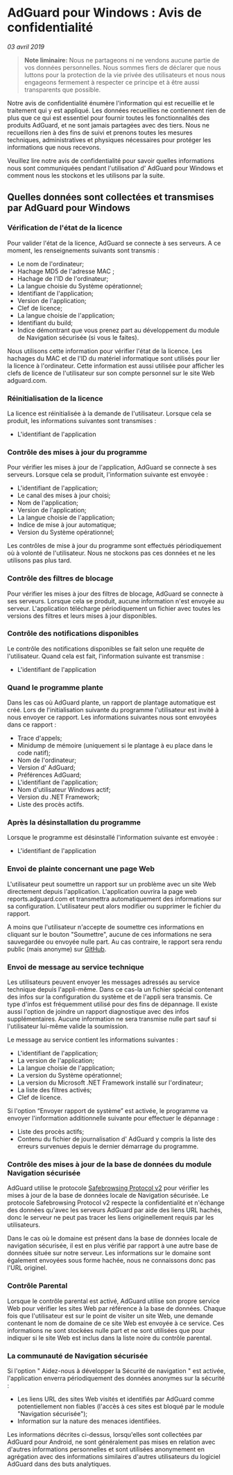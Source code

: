 # AdGuard pour Windows : Avis de confidentialité
*03 avril 2019*

> **Note liminaire:** Nous ne partageons ni ne vendons aucune partie de vos données personnelles. Nous sommes fiers de déclarer que nous luttons pour la protection de la vie privée des utilisateurs et nous nous engageons fermement à respecter ce principe et à être aussi transparents que possible.

Notre avis de confidentialité énumère l'information qui est recueillie et le traitement qui y est appliqué. Les données recueillies ne contiennent rien de plus que ce qui est essentiel pour fournir toutes les fonctionnalités des produits AdGuard, et ne sont jamais partagées avec des tiers. Nous ne recueillons rien à des fins de suivi et prenons toutes les mesures techniques, administratives et physiques nécessaires pour protéger les informations que nous recevons.

Veuillez lire notre avis de confidentialité pour savoir quelles informations nous sont communiquées pendant l'utilisation d' AdGuard pour Windows et comment nous les stockons et les utilisons par la suite.


## Quelles données sont collectées et transmises par AdGuard pour Windows

### Vérification de l'état de la licence

Pour valider l'état de la licence, AdGuard se connecte à ses serveurs. A ce moment, les renseignements suivants sont transmis :

* Le nom de l'ordinateur;
* Hachage MD5 de l'adresse MAC ;
* Hachage de l'ID de l'ordinateur;
* La langue choisie du Système opérationnel;
* Identifiant de l'application;
* Version de l'application;
* Clef de licence;
* La langue choisie de l'application;
* Identifiant du build;
* Indice démontrant que vous prenez part au développement du module de Navigation sécurisée (si vous le faites).

Nous utilisons cette information pour vérifier l'état de la licence. Les hachages du MAC et de l'ID du matériel informatique sont utilisés pour lier la licence à l'ordinateur. Cette information est aussi utilisée pour afficher les clefs de licence de l'utilisateur sur son compte personnel sur le site Web adguard.com.

### Réinitialisation de la licence


La licence est réinitialisée à la demande de l'utilisateur. Lorsque cela se produit, les informations suivantes sont transmises :

* L'identifiant de l'application


### Contrôle des mises à jour du programme

Pour vérifier les mises à jour de l'application, AdGuard se connecte à ses serveurs. Lorsque cela se produit, l'information suivante est envoyée :

* L'identifiant de l'application;
* Le canal des mises à jour choisi;
* Nom de l'application;
* Version de l'application;
* La langue choisie de l'application;
* Indice de mise à jour automatique;
* Version du Système opérationnel;

Les contrôles de mise à jour du programme sont effectués périodiquement où à volonté de l'utilisateur. Nous ne stockons pas ces données et ne les utilisons pas plus tard. 


### Contrôle des filtres de blocage

Pour vérifier les mises à jour des filtres de blocage, AdGuard se connecte à ses serveurs. Lorsque cela se produit, aucune information n'est envoyée au serveur. L'application télécharge périodiquement un fichier avec toutes les versions des filtres et leurs mises à jour disponibles.

### Contrôle des notifications disponibles

Le contrôle des notifications disponibles se fait selon une requête de l'utilisateur. Quand cela est fait, l'information suivante est transmise :

* L'identifiant de l'application

### Quand le programme plante

Dans les cas où AdGuard plante, un rapport de plantage automatique est créé.  Lors de l'initialisation suivante du programme l'utilisateur est invité à nous envoyer ce rapport. Les informations suivantes nous sont envoyées dans ce rapport :

* Trace d'appels;
* Minidump de mémoire (uniquement si le plantage à eu place dans le code natif);
* Nom de l'ordinateur;
* Version d' AdGuard;
* Préférences AdGuard;
* L'identifiant de l'application;
* Nom d'utilisateur Windows actif;
* Version du .NET Framework;
* Liste des procès actifs.

### Après la désinstallation du programme

Lorsque le programme est désinstallé l'information suivante est envoyée :

* L'identifiant de l'application

### Envoi de plainte concernant une page Web


L'utilisateur peut soumettre un rapport sur un problème avec un site Web directement depuis l'application. L'application ouvrira la page web reports.adguard.com et transmettra automatiquement des informations sur sa configuration. L'utilisateur peut alors modifier ou supprimer le fichier du rapport.

A moins que l'utilisateur n'accepte de soumettre ces informations en cliquant sur le bouton "Soumettre", aucune de ces informations ne sera sauvegardée ou envoyée nulle part. Au cas contraire, le rapport sera rendu public (mais anonyme) sur [GitHub](https://github.com/adguardteam/adguardfilters/issues).


### Envoi de message au service technique

Les utilisateurs peuvent envoyer les messages adressés au service technique depuis l'appli-même. Dans ce cas-la un fichier spécial contenant des infos sur la configuration du système et de l'appli sera transmis. Ce type d'infos est fréquemment utilisé pour des fins de dépannage. Il existe aussi l'option de joindre un rapport diagnostique avec des infos supplémentaires. Aucune information ne sera transmise nulle part sauf si l'utilisateur lui-même valide la soumission.

Le message au service contient les informations suivantes :

* L'identifiant de l'application;
* La version de l'application;
* La langue choisie de l'application;
* La version du Système opérationnel;
* La version du Microsoft .NET Framework installé sur l'ordinateur;
* La liste des filtres activés;
* Clef de licence.


Si l'option “Envoyer rapport de système” est activée, le programme va envoyer l'information additionnelle suivante pour effectuer le dépannage :

* Liste des procès actifs;
* Contenu du fichier de journalisation d' AdGuard y compris la liste des erreurs survenues depuis le dernier démarrage du programme.


### Contrôle des mises à jour de la base de données du module Navigation sécurisée

AdGuard utilise le protocole [Safebrowsing Protocol v2](https://developers.google.com/safe-browsing/) pour vérifier les mises à jour de la base de données locale de Navigation sécurisée. Le protocole Safebrowsing Protocol v2 respecte la confidentialité et n'échange des données qu'avec les serveurs AdGuard par aide des liens URL hachés, donc le serveur ne peut pas tracer les liens originellement requis par les utilisateurs.

Dans le cas où le domaine est présent dans la base de données locale de navigation sécurisée, il est en plus vérifié par rapport à une autre base de données située sur notre serveur. Les informations sur le domaine sont également envoyées sous forme hachée, nous ne connaissons donc pas l'URL originel.

### Contrôle Parental

Lorsque le contrôle parental est activé, AdGuard utilise son propre service Web pour vérifier les sites Web par référence à la base de données. Chaque fois que l'utilisateur est sur le point de visiter un site Web, une demande contenant le nom de domaine de ce site Web est envoyée à ce service. Ces informations ne sont stockées nulle part et ne sont utilisées que pour indiquer si le site Web est inclus dans la liste noire du contrôle parental.


### La communauté de Navigation sécurisée

Si l'option " Aidez-nous à développer la Sécurité de navigation " est activée, l'application enverra périodiquement des données anonymes sur la sécurité :

* Les liens URL des sites Web visités et identifiés par AdGuard comme potentiellement non fiables (l'accès à ces sites est bloqué par le module "Navigation sécurisée");
* Information sur la nature des menaces identifiées.

Les informations décrites ci-dessus, lorsqu'elles sont collectées par AdGuard pour Android, ne sont généralement pas mises en relation avec d'autres informations personnelles et sont utilisées anonymement en agrégation avec des informations similaires d'autres utilisateurs du logiciel AdGuard dans des buts analytiques.